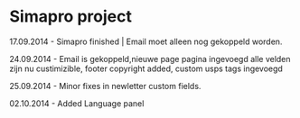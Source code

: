 <h1>Simapro project</h1>

17.09.2014 - Simapro finished | Email moet alleen nog gekoppeld worden.

24.09.2014 - Email is gekoppeld,nieuwe page pagina ingevoegd alle velden zijn nu custimizible, footer copyright added, custom usps tags ingevoegd

25.09.2014 - Minor fixes in newletter custom fields.

02.10.2014 - Added Language panel